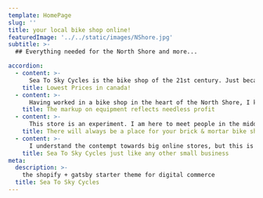 ```yaml
---
template: HomePage
slug: ''
title: your local bike shop online!
featuredImage: '../../static/images/NShore.jpg'
subtitle: >-
  ## Everything needed for the North Shore and more...

accordion:
  - content: >-
      Sea To Sky Cycles is the bike shop of the 21st century. Just because I don't have a brick and mortar location doesn't mean I'm not a local. I have been mountain biking the North Shore mountains for over 20 years and the sport I love most has become too expensive! I am here to provide essential equipment for BC residents because we are a different breed of mountain biker; we destroy almost everything we use way too fast, and stores have been taking advantage of that for years. My goal is to make mountain biking accessible to everyone regardless of income.
    title: Lowest Prices in canada!
  - content: >-
      Having worked in a bike shop in the heart of the North Shore, I know first hand that the overwhelming majority of profit made is from bike sales alone. Small items and clothing are an after thought for bike shops. When selling these items that are necessary to ride, but don't pay the bills, only one options comes to mind, egregious prices. Its not fair to spend a fortune on a bike and still have to pay another small fortune for everything needed to ride.
    title: The markup on equipment reflects needless profit
  - content: >-
      This store is an experiment. I am here to meet people in the middle. There is always a place for brick and mortar bike shops. Everyone should put their leg over a bike to test ride before they buy and everyone should go to a mechanic because bikes are getting increasingly harder to work on. I am not here to compete with what bike shops do best, which is selling and repairing bikes. I am here to disrupt the market and sell the items needed to ride at fair prices. Bike shops across the world will attest to how little they make selling product other than bikes. Our economy is evolving, items are getting cheaper to manufacture, yet the market does not reflect that. **Brick and Mortar stores will be dealerships, and E-Commerce stores like Sea To Sky Cycles will sell the small, yet necessary accessories.**
    title: There will always be a place for your brick & mortar bike shop
  - content: >-
      I understand the contempt towards big online stores, but this is not one. I am here to solely provide reasonably priced equipment in an overpriced sport, living in an overpriced city. I am a single person running a small business like anyone else and I am focused on selling to the British Columbian market only. What are the benefits of my store? Same day shipping, quality product, and the **LOWEST PRICES IN CANADA, MAYBE THE WORLD!**
    title: Sea To Sky Cycles just like any other small business
meta:
  description: >-
    the shopify + gatsby starter theme for digital commerce
  title: Sea To Sky Cycles
---
```

